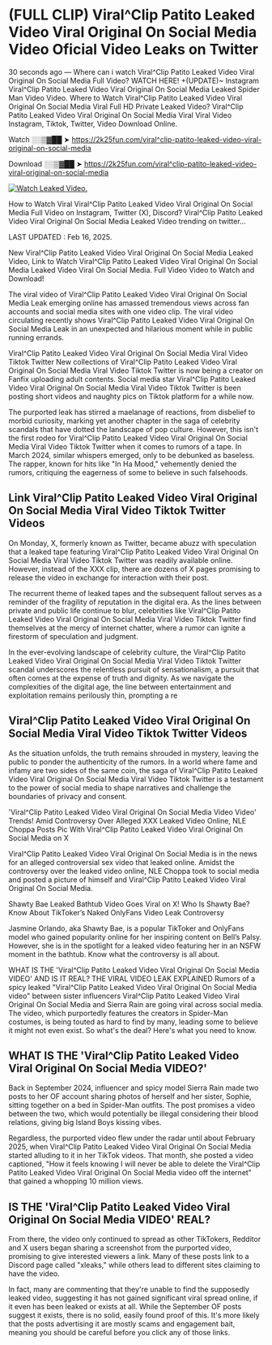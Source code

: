# (FULL CLIP) Viral^Clip Patito Leaked Video Viral Original On Social Media Video Oficial Video Leaks on Twitter

30 seconds ago — Where can i watch Viral^Clip Patito Leaked Video Viral Original On Social Media Full Video? WATCH HERE! +(UPDATE)~ Instagram Viral^Clip Patito Leaked Video Viral Original On Social Media Leaked Spider Man Video Video. Where to Watch Viral^Clip Patito Leaked Video Viral Original On Social Media Viral Full HD Private Leaked Video? Viral^Clip Patito Leaked Video Viral Original On Social Media Viral Viral Video Instagram, Tiktok, Twitter, Video Download Online.

Watch ░░▒▓██ ➤ https://2k25fun.com/viral^clip-patito-leaked-video-viral-original-on-social-media

Download ░░▒▓██ ➤ https://2k25fun.com/viral^clip-patito-leaked-video-viral-original-on-social-media

[![Watch Leaked Video.](https://miro.medium.com/v2/resize:fit:828/format:webp/1*cilzJN44JGOrTw9NJCrNHA.gif "Watch Leaked Video")](https://2k25fun.com/viral^clip-patito-leaked-video-viral-original-on-social-media)

How to Watch Viral Viral^Clip Patito Leaked Video Viral Original On Social Media Full Video on Instagram, Twitter (X), Discord? Viral^Clip Patito Leaked Video Viral Original On Social Media Leaked Video trending on twitter...

LAST UPDATED : Feb 16, 2025.

New Viral^Clip Patito Leaked Video Viral Original On Social Media Leaked Video, Link to Watch Viral^Clip Patito Leaked Video Viral Original On Social Media Leaked Video Viral On Social Media. Full Video Video to Watch and Download!

The viral video of Viral^Clip Patito Leaked Video Viral Original On Social Media Leak emerging online has amassed tremendous views across fan accounts and social media sites with one video clip. The viral video circulating recently shows Viral^Clip Patito Leaked Video Viral Original On Social Media Leak in an unexpected and hilarious moment while in public running errands.

Viral^Clip Patito Leaked Video Viral Original On Social Media Viral Video Tiktok Twitter New collections of Viral^Clip Patito Leaked Video Viral Original On Social Media Viral Video Tiktok Twitter is now being a creator on Fanfix uploading adult contents. Social media star Viral^Clip Patito Leaked Video Viral Original On Social Media Viral Video Tiktok Twitter is been posting short videos and naughty pics on Tiktok platform for a while now.

The purported leak has stirred a maelanage of reactions, from disbelief to morbid curiosity, marking yet another chapter in the saga of celebrity scandals that have dotted the landscape of pop culture. However, this isn't the first rodeo for Viral^Clip Patito Leaked Video Viral Original On Social Media Viral Video Tiktok Twitter when it comes to rumors of a tape. In March 2024, similar whispers emerged, only to be debunked as baseless. The rapper, known for hits like "In Ha Mood," vehemently denied the rumors, critiquing the eagerness of some to believe in such falsehoods.

## Link Viral^Clip Patito Leaked Video Viral Original On Social Media Viral Video Tiktok Twitter Videos

On Monday, X, formerly known as Twitter, became abuzz with speculation that a leaked tape featuring Viral^Clip Patito Leaked Video Viral Original On Social Media Viral Video Tiktok Twitter was readily available online. However, instead of the XXX clip, there are dozens of X pages promising to release the video in exchange for interaction with their post.

The recurrent theme of leaked tapes and the subsequent fallout serves as a reminder of the fragility of reputation in the digital era. As the lines between private and public life continue to blur, celebrities like Viral^Clip Patito Leaked Video Viral Original On Social Media Viral Video Tiktok Twitter find themselves at the mercy of internet chatter, where a rumor can ignite a firestorm of speculation and judgment.

In the ever-evolving landscape of celebrity culture, the Viral^Clip Patito Leaked Video Viral Original On Social Media Viral Video Tiktok Twitter scandal underscores the relentless pursuit of sensationalism, a pursuit that often comes at the expense of truth and dignity. As we navigate the complexities of the digital age, the line between entertainment and exploitation remains perilously thin, prompting a re

##  Viral^Clip Patito Leaked Video Viral Original On Social Media Viral Video Tiktok Twitter Videos

As the situation unfolds, the truth remains shrouded in mystery, leaving the public to ponder the authenticity of the rumors. In a world where fame and infamy are two sides of the same coin, the saga of Viral^Clip Patito Leaked Video Viral Original On Social Media Viral Video Tiktok Twitter is a testament to the power of social media to shape narratives and challenge the boundaries of privacy and consent.

'Viral^Clip Patito Leaked Video Viral Original On Social Media Video Video' Trends! Amid Controversy Over Alleged XXX Leaked Video Online, NLE Choppa Posts Pic With Viral^Clip Patito Leaked Video Viral Original On Social Media on X

Viral^Clip Patito Leaked Video Viral Original On Social Media is in the news for an alleged controversial sex video that leaked online. Amidst the controversy over the leaked video online, NLE Choppa took to social media and posted a picture of himself and Viral^Clip Patito Leaked Video Viral Original On Social Media.

Shawty Bae Leaked Bathtub Video Goes Viral on X! Who Is Shawty Bae? Know About TikToker’s Naked OnlyFans Video Leak Controversy

Jasmine Orlando, aka Shawty Bae, is a popular TikToker and OnlyFans model who gained popularity online for her inspiring content on Bell’s Palsy. However, she is in the spotlight for a leaked video featuring her in an NSFW moment in the bathtub. Know what the controversy is all about.

WHAT IS THE 'Viral^Clip Patito Leaked Video Viral Original On Social Media VIDEO' AND IS IT REAL? THE VIRAL VIDEO LEAK EXPLAINED Rumors of a spicy leaked "Viral^Clip Patito Leaked Video Viral Original On Social Media video" between sister influencers Viral^Clip Patito Leaked Video Viral Original On Social Media and Sierra Rain are going viral across social media. The video, which purportedly features the creators in Spider-Man costumes, is being touted as hard to find by many, leading some to believe it might not even exist. So what's the deal? Here's what you need to know.

## WHAT IS THE 'Viral^Clip Patito Leaked Video Viral Original On Social Media VIDEO?'

Back in September 2024, influencer and spicy model Sierra Rain made two posts to her OF account sharing photos of herself and her sister, Sophie, sitting together on a bed in Spider-Man outfits. The post promises a video between the two, which would potentially be illegal considering their blood relations, giving big Island Boys kissing vibes.

Regardless, the purported video flew under the radar until about February 2025, when Viral^Clip Patito Leaked Video Viral Original On Social Media started alluding to it in her TikTok videos. That month, she posted a video captioned, "How it feels knowing I will never be able to delete the Viral^Clip Patito Leaked Video Viral Original On Social Media video off the internet" that gained a whopping 10 million views.

## IS THE 'Viral^Clip Patito Leaked Video Viral Original On Social Media VIDEO' REAL?

From there, the video only continued to spread as other TikTokers, Redditor and X users began sharing a screenshot from the purported video, promising to give interested viewers a link. Many of these posts link to a Discord page called "xleaks," while others lead to different sites claiming to have the video.

In fact, many are commenting that they're unable to find the supposedly leaked video, suggesting it has not gained significant viral spread online, if it even has been leaked or exists at all. While the September OF posts suggest it exists, there is no solid, easily found proof of this. It's more likely that the posts advertising it are mostly scams and engagement bait, meaning you should be careful before you click any of those links.